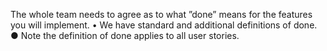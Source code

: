 The whole team needs to agree as to what ”done” means for the features you will
implement. • We have standard and additional definitions of done.
● Note the definition of done applies to all user stories.